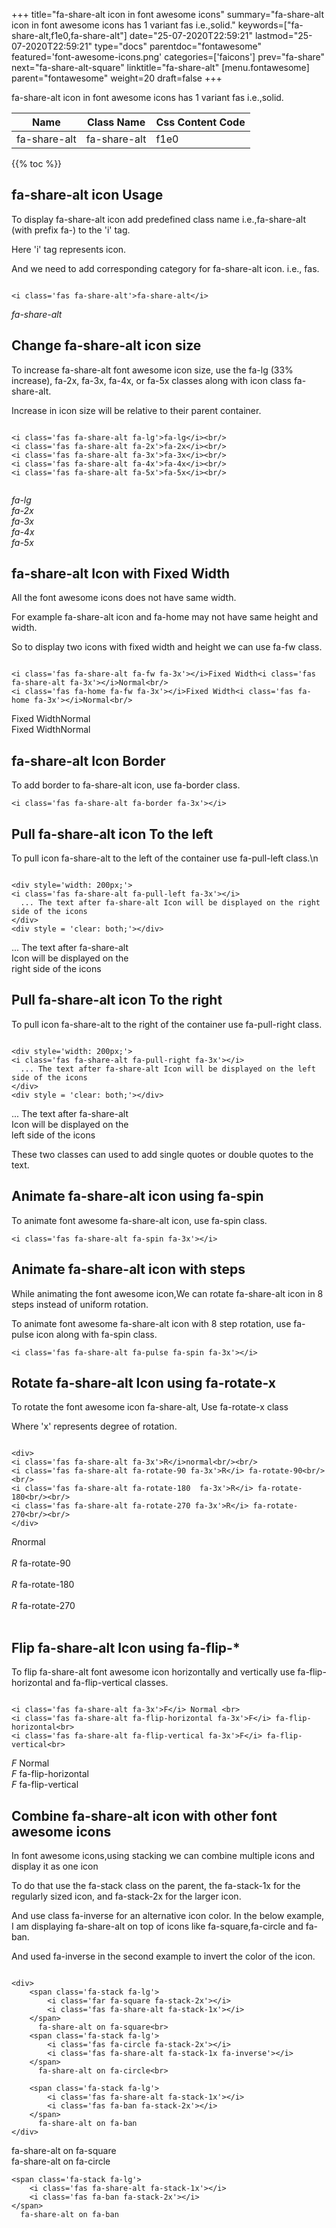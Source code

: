 +++
title="fa-share-alt icon in font awesome icons"
summary="fa-share-alt icon in font awesome icons has 1 variant fas i.e.,solid."
keywords=["fa-share-alt,f1e0,fa-share-alt"]
date="25-07-2020T22:59:21"
lastmod="25-07-2020T22:59:21"
type="docs"
parentdoc="fontawesome"
featured='font-awesome-icons.png'
categories=['faicons']
prev="fa-share"
next="fa-share-alt-square"
linktitle="fa-share-alt"
[menu.fontawesome]
parent="fontawesome"
weight=20
draft=false
+++


fa-share-alt icon in font awesome icons has 1 variant fas i.e.,solid.

<div class='table-responsive'><table class='table'><thead><tr><th>Name</th><th>Class Name</th><th>Css Content Code</th></tr></thead><tbody><tr><td>fa-share-alt</td><td>fa-share-alt</td><td>f1e0</td></tr></tbody></table></div>


{{% toc %}}


## fa-share-alt icon Usage

To display fa-share-alt icon add predefined class name i.e.,fa-share-alt (with prefix fa-) to the 'i' tag.

Here 'i' tag represents icon.

And we need to add corresponding category for fa-share-alt icon. i.e., fas.


```

<i class='fas fa-share-alt'>fa-share-alt</i>
```

<i class='fas fa-share-alt'>fa-share-alt</i>




## Change fa-share-alt icon size
To increase fa-share-alt font awesome icon size, use the fa-lg (33% increase), fa-2x, fa-3x, fa-4x, or fa-5x classes along with icon class fa-share-alt.

Increase in icon size will be relative to their parent container. 

```

<i class='fas fa-share-alt fa-lg'>fa-lg</i><br/>
<i class='fas fa-share-alt fa-2x'>fa-2x</i><br/>
<i class='fas fa-share-alt fa-3x'>fa-3x</i><br/>
<i class='fas fa-share-alt fa-4x'>fa-4x</i><br/>
<i class='fas fa-share-alt fa-5x'>fa-5x</i><br/>
            
```

<i class='fas fa-share-alt fa-lg'>fa-lg</i><br/>
<i class='fas fa-share-alt fa-2x'>fa-2x</i><br/>
<i class='fas fa-share-alt fa-3x'>fa-3x</i><br/>
<i class='fas fa-share-alt fa-4x'>fa-4x</i><br/>
<i class='fas fa-share-alt fa-5x'>fa-5x</i><br/>
            



## fa-share-alt Icon with Fixed Width 

All the font awesome icons does not have same width.

For example fa-share-alt icon and fa-home may not have same height and width.

So to display two icons with fixed width and height we can use fa-fw class.


```

<i class='fas fa-share-alt fa-fw fa-3x'></i>Fixed Width<i class='fas fa-share-alt fa-3x'></i>Normal<br/>
<i class='fas fa-home fa-fw fa-3x'></i>Fixed Width<i class='fas fa-home fa-3x'></i>Normal<br/>
```

<i class='fas fa-share-alt fa-fw fa-3x'></i>Fixed Width<i class='fas fa-share-alt fa-3x'></i>Normal<br/>
<i class='fas fa-home fa-fw fa-3x'></i>Fixed Width<i class='fas fa-home fa-3x'></i>Normal<br/>



## fa-share-alt Icon Border 

To add border to fa-share-alt icon, use fa-border class.


```
<i class='fas fa-share-alt fa-border fa-3x'></i>

```
<i class='fas fa-share-alt fa-border fa-3x'></i>





## Pull fa-share-alt icon To the left

To pull icon fa-share-alt to the left of the container use fa-pull-left class.\n

```

<div style='width: 200px;'>
<i class='fas fa-share-alt fa-pull-left fa-3x'></i>
  ... The text after fa-share-alt Icon will be displayed on the right side of the icons
</div>
<div style = 'clear: both;'></div>
```

<div style='width: 200px;'>
<i class='fas fa-share-alt fa-pull-left fa-3x'></i>
  ... The text after fa-share-alt Icon will be displayed on the right side of the icons
</div>
<div style = 'clear: both;'></div>




## Pull fa-share-alt icon To the right
To pull icon fa-share-alt to the right of the container use fa-pull-right class.

```

<div style='width: 200px;'>
<i class='fas fa-share-alt fa-pull-right fa-3x'></i>
  ... The text after fa-share-alt Icon will be displayed on the left side of the icons
</div>
<div style = 'clear: both;'></div>
```

<div style='width: 200px;'>
<i class='fas fa-share-alt fa-pull-right fa-3x'></i>
  ... The text after fa-share-alt Icon will be displayed on the left side of the icons
</div>
<div style = 'clear: both;'></div>

These two classes can used to add single quotes or double quotes to the text.


## Animate fa-share-alt icon using fa-spin
To animate font awesome fa-share-alt icon, use fa-spin class.

```
<i class='fas fa-share-alt fa-spin fa-3x'></i>
```
<i class='fas fa-share-alt fa-spin fa-3x'></i>




## Animate fa-share-alt icon with steps
While animating the font awesome icon,We can rotate fa-share-alt icon in 8 steps instead of uniform rotation.

To animate font awesome fa-share-alt icon with 8 step rotation, use fa-pulse icon along with fa-spin class.


```
<i class='fas fa-share-alt fa-pulse fa-spin fa-3x'></i>

```
<i class='fas fa-share-alt fa-pulse fa-spin fa-3x'></i>





## Rotate fa-share-alt Icon using fa-rotate-x
To rotate the font awesome icon fa-share-alt, Use fa-rotate-x class

Where 'x' represents degree of rotation.


```

<div>
<i class='fas fa-share-alt fa-3x'>R</i>normal<br/><br/>
<i class='fas fa-share-alt fa-rotate-90 fa-3x'>R</i> fa-rotate-90<br/><br/> 
<i class='fas fa-share-alt fa-rotate-180  fa-3x'>R</i> fa-rotate-180<br/><br/> 
<i class='fas fa-share-alt fa-rotate-270 fa-3x'>R</i> fa-rotate-270<br/><br/>
</div>
```

<div>
<i class='fas fa-share-alt fa-3x'>R</i>normal<br/><br/>
<i class='fas fa-share-alt fa-rotate-90 fa-3x'>R</i> fa-rotate-90<br/><br/> 
<i class='fas fa-share-alt fa-rotate-180  fa-3x'>R</i> fa-rotate-180<br/><br/> 
<i class='fas fa-share-alt fa-rotate-270 fa-3x'>R</i> fa-rotate-270<br/><br/>
</div>




## Flip fa-share-alt Icon using fa-flip-*
To flip fa-share-alt font awesome icon horizontally and vertically use fa-flip-horizontal and fa-flip-vertical classes. 

```

<i class='fas fa-share-alt fa-3x'>F</i> Normal <br>
<i class='fas fa-share-alt fa-flip-horizontal fa-3x'>F</i> fa-flip-horizontal<br>
<i class='fas fa-share-alt fa-flip-vertical fa-3x'>F</i> fa-flip-vertical<br>
```

<i class='fas fa-share-alt fa-3x'>F</i> Normal <br>
<i class='fas fa-share-alt fa-flip-horizontal fa-3x'>F</i> fa-flip-horizontal<br>
<i class='fas fa-share-alt fa-flip-vertical fa-3x'>F</i> fa-flip-vertical<br>




## Combine fa-share-alt icon with other font awesome icons
In font awesome icons,using stacking we can combine multiple icons and display it as one icon 

To do that use the fa-stack class on the parent, the fa-stack-1x for the regularly sized icon, and fa-stack-2x for the larger icon.

And use class fa-inverse for an alternative icon color. 
In the below example, I am displaying fa-share-alt on top of icons like fa-square,fa-circle and fa-ban.

And used fa-inverse in the second example to invert the color of the icon.

```

<div>
    <span class='fa-stack fa-lg'>
        <i class='far fa-square fa-stack-2x'></i>
        <i class='fas fa-share-alt fa-stack-1x'></i>
    </span>
      fa-share-alt on fa-square<br>
    <span class='fa-stack fa-lg'>
        <i class='fas fa-circle fa-stack-2x'></i>
        <i class='fas fa-share-alt fa-stack-1x fa-inverse'></i>
    </span>
      fa-share-alt on fa-circle<br>

    <span class='fa-stack fa-lg'>
        <i class='fas fa-share-alt fa-stack-1x'></i>
        <i class='fas fa-ban fa-stack-2x'></i>
    </span>
      fa-share-alt on fa-ban
</div>
```

<div>
    <span class='fa-stack fa-lg'>
        <i class='far fa-square fa-stack-2x'></i>
        <i class='fas fa-share-alt fa-stack-1x'></i>
    </span>
      fa-share-alt on fa-square<br>
    <span class='fa-stack fa-lg'>
        <i class='fas fa-circle fa-stack-2x'></i>
        <i class='fas fa-share-alt fa-stack-1x fa-inverse'></i>
    </span>
      fa-share-alt on fa-circle<br>

    <span class='fa-stack fa-lg'>
        <i class='fas fa-share-alt fa-stack-1x'></i>
        <i class='fas fa-ban fa-stack-2x'></i>
    </span>
      fa-share-alt on fa-ban
</div>






